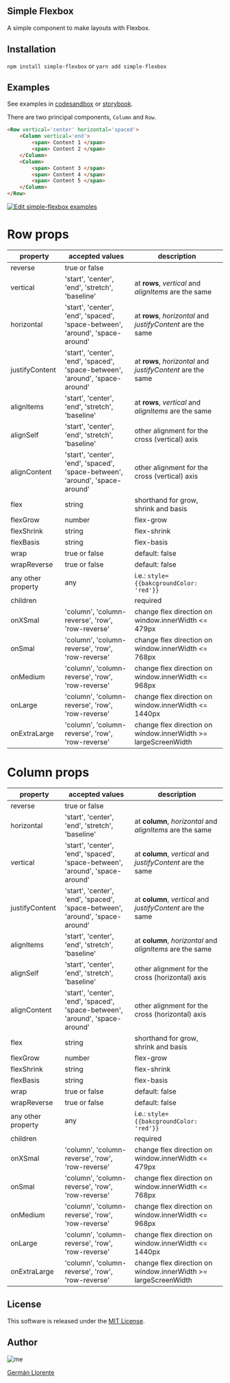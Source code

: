 ## Simple Flexbox

A simple component to make layouts with Flexbox.

## Installation

`npm install simple-flexbox` or `yarn add simple-flexbox`

## Examples

See examples in [codesandbox](https://codesandbox.io/s/z3p04l3vol) or [storybook](https://llorentegerman.github.io/simple-flexbox-storybook/storybook-static/?full=0&down=1&left=1&panelRight=1&downPanel=storybooks%2Fstorybook-addon-knobs).

There are two principal components, `Column` and `Row`.

```html
<Row vertical='center' horizontal='spaced'>
	<Column vertical='end'>
    	<span> Content 1 </span>
        <span> Content 2 </span>
    </Column>
    <Column>
    	<span> Content 3 </span>
        <span> Content 4 </span>
        <span> Content 5 </span>
    </Column>
</Row>
```
[![Edit simple-flexbox examples](https://codesandbox.io/static/img/play-codesandbox.svg)](https://codesandbox.io/s/z3p04l3vol)

# Row props
|property|accepted values|description|
| --------- | ----------- | ----------- |
|reverse| true or false |		|
|vertical|	'start', 'center', 'end', 'stretch', 'baseline' |	at **rows**, *vertical* and *alignItems* are the same	|
|horizontal|'start', 'center', 'end', 'spaced', 'space-between', 'around', 'space-around'|	at **rows**, *horizontal* and *justifyContent* are the same|
|justifyContent|'start', 'center', 'end', 'spaced', 'space-between', 'around', 'space-around'|	at **rows**, *horizontal* and *justifyContent* are the same|
|alignItems|'start', 'center', 'end', 'stretch', 'baseline' |	at **rows**, *vertical* and *alignItems* are the same	|
|alignSelf|'start', 'center', 'end', 'stretch', 'baseline' |	other alignment for the cross (vertical) axis	|
|alignContent|'start', 'center', 'end', 'spaced', 'space-between', 'around', 'space-around'|	other alignment for the cross (vertical) axis	|
|flex|	string|		shorthand for grow, shrink and basis |
|flexGrow|	number|		flex-grow |
|flexShrink|	string|		flex-shrink |
|flexBasis|	string|		flex-basis |
|wrap|	true or false|	default: false	|
|wrapReverse|	true or false|	default: false	|
|any other property| any | i.e.: `style={{bakcgroundColor: 'red'}}`|
|children|	|	required	|
|onXSmal|'column', 'column-reverse', 'row', 'row-reverse'| change flex direction on window.innerWidth <= 479px
|onSmal|'column', 'column-reverse', 'row', 'row-reverse'| change flex direction on window.innerWidth <= 768px
|onMedium|'column', 'column-reverse', 'row', 'row-reverse'| change flex direction on window.innerWidth <= 968px
|onLarge|'column', 'column-reverse', 'row', 'row-reverse'| change flex direction on window.innerWidth <= 1440px
|onExtraLarge|'column', 'column-reverse', 'row', 'row-reverse'| change flex direction on window.innerWidth >= largeScreenWidth


# Column props
|property|accepted values|description|
| --------- | ----------- | ----------- |
|reverse| true or false |		|
|horizontal|	'start', 'center', 'end', 'stretch', 'baseline' |	at **column**, *horizontal* and *alignItems* are the same	|
|vertical|'start', 'center', 'end', 'spaced', 'space-between', 'around', 'space-around'|	at **column**, *vertical* and *justifyContent* are the same|
|justifyContent|'start', 'center', 'end', 'spaced', 'space-between', 'around', 'space-around'|	at **column**, *vertical* and *justifyContent* are the same|
|alignItems|'start', 'center', 'end', 'stretch', 'baseline' |	at **column**, *horizontal* and *alignItems* are the same	|
|alignSelf|'start', 'center', 'end', 'stretch', 'baseline' |	other alignment for the cross (horizontal) axis	|
|alignContent|'start', 'center', 'end', 'spaced', 'space-between', 'around', 'space-around'|	other alignment for the cross (horizontal) axis	|
|flex|	string|		shorthand for grow, shrink and basis |
|flexGrow|	number|		flex-grow |
|flexShrink|	string|		flex-shrink |
|flexBasis|	string|		flex-basis |
|wrap|	true or false|	default: false	|
|wrapReverse|	true or false|	default: false	|
|any other property| any | i.e.: `style={{bakcgroundColor: 'red'}}`|
|children|	|	required	|
|onXSmal|'column', 'column-reverse', 'row', 'row-reverse'| change flex direction on window.innerWidth <= 479px
|onSmal|'column', 'column-reverse', 'row', 'row-reverse'| change flex direction on window.innerWidth <= 768px
|onMedium|'column', 'column-reverse', 'row', 'row-reverse'| change flex direction on window.innerWidth <= 968px
|onLarge|'column', 'column-reverse', 'row', 'row-reverse'| change flex direction on window.innerWidth <= 1440px
|onExtraLarge|'column', 'column-reverse', 'row', 'row-reverse'| change flex direction on window.innerWidth >= largeScreenWidth

License
-------
This software is released under the [MIT License](https://github.com/okunishinishi/node-mysqlspec/blob/master/LICENSE).

Author
-------
![me](https://avatars3.githubusercontent.com/u/21162888?s=100&v=4)

[Germán Llorente](https://github.com/llorentegerman)